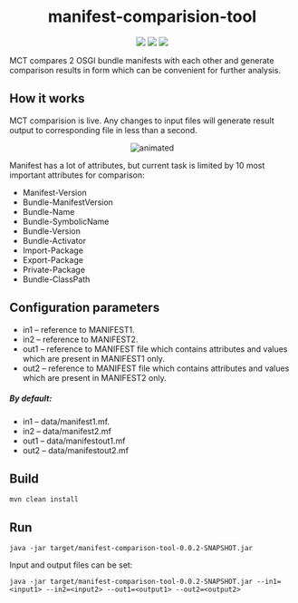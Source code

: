 <h1 align="center">
     manifest-comparision-tool
</h1>

<p align="center"> <img src="https://img.shields.io/badge/java.version-11-green" /> <img src="https://img.shields.io/badge/spring.boot-2.5.6-green" /> <img src="https://img.shields.io/badge/camel.version-3.12.0-green" /> </p>



MCT compares 2 OSGI bundle manifests with each other and generate comparison results in form which can be convenient for further analysis.

<h2>How it works</h2>

MCT comparision is live. Any changes to input files will generate result output to corresponding file in less than a second.

<p align="center">
  <img src="https://user-images.githubusercontent.com/24233849/141360924-caa87a73-6e26-40de-82d1-1f1799d0b207.gif" alt="animated" />
</p>

Manifest has a lot of attributes, but current task is limited by 10 most important attributes for comparison: 
* Manifest-Version
* Bundle-ManifestVersion
* Bundle-Name
* Bundle-SymbolicName
* Bundle-Version
* Bundle-Activator
* Import-Package
* Export-Package
* Private-Package
* Bundle-ClassPath

<h2>Configuration parameters</h2>

* in1 – reference to MANIFEST1. 
* in2  – reference to MANIFEST2.
* out1 – reference to MANIFEST file which contains attributes and values which are present in MANIFEST1 only. 
* out2 – reference to MANIFEST file which contains attributes and values which are present in MANIFEST2 only.

<h5>By default:</h5>

* in1 – data/manifest1.mf.
* in2  – data/manifest2.mf
* out1 – data/manifestout1.mf 
* out2 – data/manifestout2.mf



<h2>Build</h2>

```
mvn clean install
```

<h2>Run</h2>

```
java -jar target/manifest-comparison-tool-0.0.2-SNAPSHOT.jar
```

Input and output files can be set:

```
java -jar target/manifest-comparison-tool-0.0.2-SNAPSHOT.jar --in1=<input1> --in2=<input2> --out1=<output1> --out2=<output2>
```
